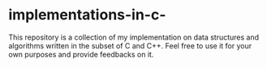 # implementations-in-c-

This repository is a collection of my implementation on data structures and algorithms written in the subset of C and C++. Feel free to use it for your own purposes and provide feedbacks on it.
